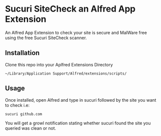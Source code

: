 # Sucuri SiteCheck an Alfred App Extension


An Alfred App Extension to check your site is secure and MalWare free using the free Sucuri SiteCheck scanner.

## Installation

Clone this repo into your Aplfred Extensions Directory

	~/Library/Application Support/Alfred/extensions/scripts/


## Usage

Once installed, open Alfred and type in sucuri followed by the site you want to check i.e:

	sucuri github.com

You will get a growl notification stating whether sucuri found the site you queried was clean or not.